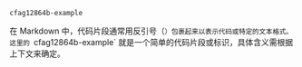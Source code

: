 `cfag12864b-example`

在 Markdown 中，代码片段通常用反引号（`）包裹起来以表示代码或特定的文本格式。这里的 `cfag12864b-example` 就是一个简单的代码片段或标识，具体含义需根据上下文来确定。